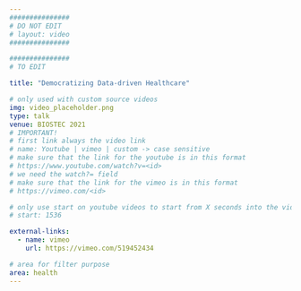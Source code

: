 ```yaml
---
###############
# DO NOT EDIT
# layout: video
###############

###############
# TO EDIT

title: "Democratizing Data-driven Healthcare"

# only used with custom source videos
img: video_placeholder.png
type: talk
venue: BIOSTEC 2021
# IMPORTANT!
# first link always the video link
# name: Youtube | vimeo | custom -> case sensitive
# make sure that the link for the youtube is in this format
# https://www.youtube.com/watch?v=<id>
# we need the watch?= field
# make sure that the link for the vimeo is in this format
# https://vimeo.com/<id>

# only use start on youtube videos to start from X seconds into the video
# start: 1536

external-links:
  - name: vimeo
    url: https://vimeo.com/519452434

# area for filter purpose
area: health
---
```


